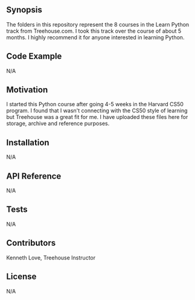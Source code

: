 ## Synopsis

The folders in this repository represent the 8 courses in the Learn Python track from Treehouse.com. I took this track over the course of about 5 months. I highly recommend it for anyone interested in learning Python.

## Code Example

N/A

## Motivation

I started this Python course after going 4-5 weeks in the Harvard CS50 program. I found that I wasn't connecting with the CS50 style of learning but Treehouse was a great fit for me. I have uploaded these files here for storage, archive and reference purposes.

## Installation

N/A

## API Reference

N/A

## Tests

N/A

## Contributors

Kenneth Love, Treehouse Instructor

## License

N/A
